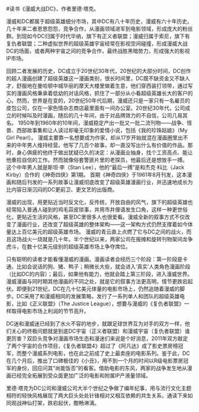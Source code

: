 \#读书《漫威大战DC》，作者里德·塔克。

漫威和DC都属于超级英雄细分市场，其中DC有八十年历史，漫威有六十年历史。几十年来二者恩恩怨怨，竞争合作，从漫画领域进军到电影领域，形成庞大的粉丝群。到现如今DC归属于时代华纳，旗下有正义者联盟；漫威归属于索尼，旗下有复仇者联盟；二种虚拟世界的超级英雄宇宙经常在影视空间碰撞，形成漫威大战DC的场面，或者两种宇宙之间的竞争合作，最终战胜黑暗势力，形成强大的影视IP市场。

回顾二者发展的历史，DC成立于20世纪30年代，20世纪的大部分时间，DC创作的超人漫画创建了超级英雄这一漫画类别，很长时间里，DC既不缺资金又不缺人才，舒服地在曼哈顿中城华丽的摩天大楼里做着生意，他们穿西装打领带，通过写实的漫画风格秉承着低幼的对话风格，抓住了一部分从小看超级英雄长大的客户的心。然而，世界是在变的，20世纪50年代后期，漫威还只是一家只有一名雇员的皮包公司，仅在一家色情杂志商店最里面有一间办公室。20世纪30年代，公司成立的时候叫及时漫画，随后的几十年间，由于对品牌效力的不自信，公司几易其名。 1950年到1960年的10年间，漫威稳定产出一批又一批二流刊物——战争、怪兽、西部故事集和让人读过却毫无印象的爱情小说，包括《我的珍珠姑娘》（My Girl Pearl）。 漫威主要靠一名想要成为作家，却从17岁开始就混在漫画圈里出不来的中年男人维持经营。他写了几百个故事，却一直没写出什么有价值的作品。那时，身心俱疲的他终于做出犹疑已久的决定：从漫画业抽身，找个工资高点、能让他重拾自信的工作。然而就像俗套警匪片里的老探员，他最后还是想放手一搏。 这个中年男人就是斯坦·李（Stan Lee），他的“最后一搏”是和杰克·科比（Jack Kirby）合作的《神奇四侠》第1期。 首期《神奇四侠》于1961年8月刊发，这本漫画和随后刊发的一系列故事让漫威彻底改变了超级英雄漫画行业，并迅速地成长为比内容日渐沉闷的DC更前卫、更文艺的出版商。

漫威的出现，用更贴近当时反文化，反传统，开放自由的风气，旗下的超级英雄也经常陷入普通人碰到的鸡毛蒜皮琐事，并用市井俚语发生口角，这样一种更世俗化，更贴近生活的风格，甚至DC里很多人也很爱看。漫威全新的叙事方式不仅改变了漫画行业，还改变了超级英雄的整体架构——这一架构方式仍然支撑着如今体量达上百亿美元的超级英雄市场。 漫威的青云直上点燃了它与DC之间的战火，而且这场战火一烧就是几十年。半个世纪以来，两家公司在报摊和旋转刊物架间龙争虎斗，在数十亿美元级别的超级英雄市场上争夺席位。

只有聪明的读者才能看懂漫威的漫画。漫画读者会经历三个阶段：第一阶段是卡通，比如会说话的狗、猪、鸭子；稍微长大些，就会进入‘真实’人类角色漫画阶段（比如DC的内容）；最后，如果他有能力，他就会踏上第三阶段，进入漫威世界。漫威漫画与同时期其他漫画的不同之处，就是它的叙事方法更高明，情节更跌宕起伏。即便到21世纪，DC在几十亿美元体量的电影市场上，仍然追随着漫威的脚步。DC采用了和漫威相同的发展策略，发行了一系列单人和团队的超级英雄电影，比如《正义联盟》（The Justice League），想要与漫威的《复仇者联盟》一样取得电影市场上利润的节节高升。

DC迷和漫威迷已经到了水火不容的地步，就跟足球世界互为对手的双方一样，他们关心的终极问题就是到底DC宇宙（正义者联盟）和漫威宇宙（复仇者联盟）谁更厉害？双巨头竞争对漫画市场生态和漫迷们来说是个好消息，2011年双方敲定了两个宇宙的合作项目，《复仇者联盟4》超过了《阿凡达》成了影史票房榜冠军，而整个漫威系列电影，也在此之前成了史上最卖座的电影系列。鉴于此，DC在几个月后，推出了口碑极佳的《小丑》，用不到一个月的时间以R级电影票房冠军的身份，回应问其“尚能饭否”的看客。借助电影的东风，两家的战争发生地从漫画已经完全拓展到受众面更加广泛的电影和附属IP产液量领域。

里德·塔克为DC公司和漫威公司大半个世纪之争做了编年纪事，用与流行文化主题相符的轻快风格展现了两大巨头处处针锋相对又相互依赖的共生关系，通读下来如同观战神仙打架，跌宕起伏，酣畅淋漓。

